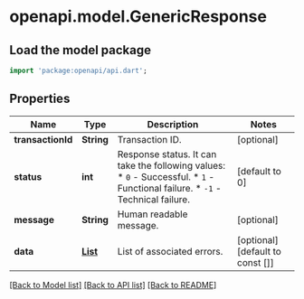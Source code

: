 # openapi.model.GenericResponse

## Load the model package
```dart
import 'package:openapi/api.dart';
```

## Properties
Name | Type | Description | Notes
------------ | ------------- | ------------- | -------------
**transactionId** | **String** | Transaction ID. | [optional] 
**status** | **int** | Response status. It can take the following values: * `0` - Successful. * `1` - Functional failure. * `-1` - Technical failure. | [default to 0]
**message** | **String** | Human readable message. | [optional] 
**data** | [**List<GenericResponseError>**](GenericResponseError.md) | List of associated errors. | [optional] [default to const []]

[[Back to Model list]](../README.md#documentation-for-models) [[Back to API list]](../README.md#documentation-for-api-endpoints) [[Back to README]](../README.md)


